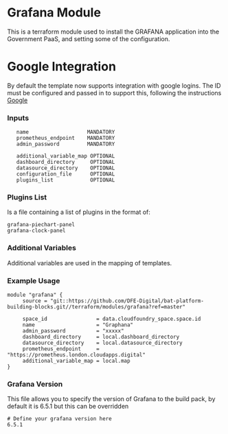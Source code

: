 # Grafana Module
This is a terraform module used to install the GRAFANA application into the Government PaaS, and setting some of the configuration.

# Google Integration
By default the template now supports integration with google logins. The ID must be configured and passed in to support this, following the instructions [Google](https://grafana.com/docs/grafana/latest/auth/google/)

### Inputs
```space_id               MANDATORY
   name                   MANDATORY
   prometheus_endpoint    MANDATORY
   admin_password         MANDATORY

   additional_variable_map OPTIONAL
   dashboard_directory     OPTIONAL 
   datasource_directory    OPTIONAL
   configuration_file      OPTIONAL
   plugins_list            OPTIONAL
```

### Plugins List
Is a file containing a list of plugins in the format of:
```
grafana-piechart-panel
grafana-clock-panel
```


### Additional Variables 
Additional variables are used in the mapping of templates. 

### Example Usage
```
module "grafana" {
     source = "git::https://github.com/DFE-Digital/bat-platform-building-blocks.git//terraform/modules/grafana?ref=master"

     space_id                = data.cloudfoundry_space.space.id
     name                    = "Graphana"
     admin_password          = "xxxxx"
     dashboard_directory     = local.dashboard_directory
     datasource_directory    = local.datasource_directory
     prometheus_endpoint     = "https://prometheus.london.cloudapps.digital"
     additional_variable_map = local.map
}
```

### Grafana Version
This file allows you to specify the version of Grafana to the build pack, by default it is 6.5.1 but this can be overridden
```
# Define your grafana version here
6.5.1
```
